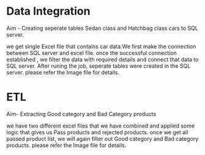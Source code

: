 # Data Integration

Aim - Creating seperate tables Sedan class and Hatchbag class cars to SQL server.

we get single Excel file that contains car data.We first make the connection between SQL server and excel file.
once the successful connection established , we filter the data with required details and connect that data to SQL server.
After runing the job, seperate tables were created in the SQL server.
please refer the Image file for details.


# ETL

Aim- Extracting Good category and Bad Category products

we have two different excel files that we have combined and applied some logic that gives us Pass products and rejected products.
once we get all passed product list, we will again filter out Good category and Bad category products.
please refer the Image file for details.

